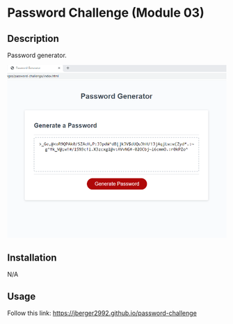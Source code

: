 # Password Challenge (Module 03)

## Description

Password generator.

![preview](./README%20Screenshot.png)

## Installation

N/A

## Usage

Follow this link: https://jberger2992.github.io/password-challenge